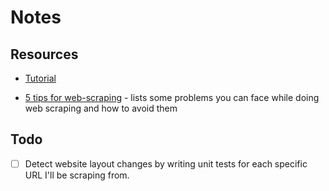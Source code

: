 # Notes

## Resources

- [Tutorial](https://blog.tericcabrel.com/using-web-scraping-in-node-js-to-build-an-api-to-browse-programming-languages/)

- [5 tips for web-scraping](https://www.scraperapi.com/blog/5-tips-for-web-scraping/) - lists some problems you can face while doing web scraping and how to avoid them

## Todo

- [ ] Detect website layout changes by writing unit tests for each specific URL I'll be scraping from.
